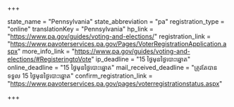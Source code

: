 +++

state_name = "Pennsylvania"
state_abbreviation = "pa"
registration_type = "online"
translationKey = "Pennsylvania"
hp_link = "https://www.pa.gov/guides/voting-and-elections/"
registration_link = "https://www.pavoterservices.pa.gov/Pages/VoterRegistrationApplication.aspx"
more_info_link = "https://www.pa.gov/guides/voting-and-elections/#RegisteringtoVote"
ip_deadline = "15 ថ្ងៃមុនថ្ងៃបោះឆ្នោត"
online_deadline = "15 ថ្ងៃមុនថ្ងៃបោះឆ្នោត"
mail_received_deadline = "ត្រូវតែបានទទួល 15 ថ្ងៃមុនថ្ងៃបោះឆ្នោត"
confirm_registration_link = "https://www.pavoterservices.pa.gov/pages/voterregistrationstatus.aspx"

+++